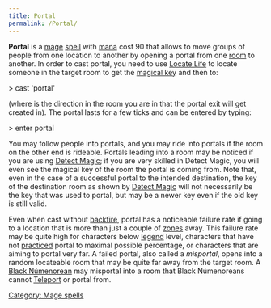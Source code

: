 ```yaml
---
title: Portal
permalink: /Portal/
---
```


**Portal** is a [mage](mage "wikilink") [spell](spell "wikilink") with
[mana](mana "wikilink") cost 90 that allows to move groups of people
from one location to another by opening a portal from one
[room](room "wikilink") to another. In order to cast portal, you need to
use [Locate Life](Locate_Life "wikilink") to locate someone in the
target room to get the [magical key](magical_key "wikilink") and then
to:


\> cast 'portal' <direction> <magical key>

(where <direction> is the direction in the room you are in that the
portal exit will get created in). The portal lasts for a few ticks and
can be entered by typing:


\> enter portal

You may follow people into portals, and you may ride into portals if the
room on the other end is rideable. Portals leading into a room may be
noticed if you are using [Detect Magic](Detect_Magic "wikilink"); if you
are very skilled in Detect Magic, you will even see the magical key of
the room the portal is coming from. Note that, even in the case of a
successful portal to the intended destination, the key of the
destination room as shown by [Detect Magic](Detect_Magic "wikilink")
will not necessarily be the key that was used to portal, but may be a
newer key even if the old key is still valid.

Even when cast without [backfire](backfire "wikilink"), portal has a
noticeable failure rate if going to a location that is more than just a
couple of [zones](zone "wikilink") away. This failure rate may be quite
high for characters below [legend](legend "wikilink") level, characters
that have not [practiced](practice "wikilink") portal to maximal
possible percentage, or characters that are aiming to portal very far. A
failed portal, also called a *misportal*, opens into a random locateable
room that may be quite far away from the target room. A [Black
Númenorean](Black_Númenorean "wikilink") may misportal into a room that
Black Númenoreans cannot [Teleport](Teleport "wikilink") or portal from.

[Category: Mage spells](Category:_Mage_spells "wikilink")